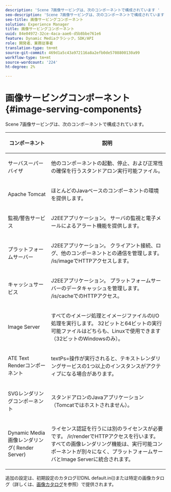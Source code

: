 ```yaml
---
description: 'Scene 7画像サービングは、次のコンポーネントで構成されています '
seo-description: 'Scene 7画像サービングは、次のコンポーネントで構成されています '
seo-title: 画像サービングコンポーネント
solution: Experience Manager
title: 画像サービングコンポーネント
uuid: 84e04972-32ce-4aca-aae6-d5b8bbe761e6
feature: Dynamic Mediaクラシック，SDK/API
role: 開発者、業務従事者
translation-type: tm+mt
source-git-commit: 469d1a5c43a972116a8a2efb0de5708800130a99
workflow-type: tm+mt
source-wordcount: '224'
ht-degree: 2%

---
```



# 画像サービングコンポーネント{#image-serving-components}

Scene 7画像サービングは、次のコンポーネントで構成されています。

<table id="table_534AF33FE5C4453EACAE0DF35E8E3B63"> 
 <thead> 
  <tr> 
   <th colname="col1" class="entry"> <p>コンポーネント </p> </th> 
   <th colname="col2" class="entry"> <p>説明 </p> </th> 
  </tr>
 </thead>
 <tbody> 
  <tr> 
   <td colname="col1"> <p>サーバスーパーバイザ </p> </td> 
   <td colname="col2"> <p>他のコンポーネントの起動、停止、および正常性の確保を行うスタンドアロン実行可能ファイル。 </p> </td> 
  </tr> 
  <tr> 
   <td colname="col1"> <p>Apache Tomcat </p> </td> 
   <td colname="col2"> <p>ほとんどのJavaベースのコンポーネントの環境を提供します。 </p> </td> 
  </tr> 
  <tr> 
   <td colname="col1"> <p>監視/警告サービス </p> </td> 
   <td colname="col2"> <p>J2EEアプリケーション。 サーバの監視と電子メールによるアラート機能を提供します。 </p> </td> 
  </tr> 
  <tr> 
   <td colname="col1"> <p>プラットフォームサーバー </p> </td> 
   <td colname="col2"> <p>J2EEアプリケーション。 クライアント接続、ログ、他のコンポーネントとの通信を管理します。 <span class="filepath"> /is/image</span>でHTTPアクセスします。 </p> </td> 
  </tr> 
  <tr> 
   <td colname="col1"> <p>キャッシュサービス </p> </td> 
   <td colname="col2"> <p>J2EEアプリケーション。 プラットフォームサーバーのデータキャッシュを管理します。 /is/cacheでのHTTPアクセス。 </p> </td> 
  </tr> 
  <tr> 
   <td colname="col1"> <p>Image Server </p> </td> 
   <td colname="col2"> <p>すべてのイメージ処理とイメージファイルのI/O処理を実行します。 32ビットと64ビットの実行可能ファイルはどちらも、Linuxで使用できます（32ビットのWindowsのみ）。 </p> </td> 
  </tr> 
  <tr> 
   <td colname="col1"> <p>ATE Text Renderコンポーネント </p> </td> 
   <td colname="col2"> <p><span class="codeph"> textPs=</span>操作が実行されると、テキストレンダリングサービスの1つ以上のインスタンスがアクティブになる場合があります。 </p> </td> 
  </tr> 
  <tr> 
   <td colname="col1"> <p>SVGレンダリングコンポーネント </p> </td> 
   <td colname="col2"> <p>スタンドアロンのJavaアプリケーション（Tomcatではホストされません）。 </p> </td> 
  </tr> 
  <tr> 
   <td colname="col1"> <p>Dynamic Media画像レンダリング( Render Server) </p> </td> 
   <td colname="col2"> <p>ライセンス認証を行うには別のライセンスが必要です。 <span class="filepath"> /ir/render</span>でHTTPアクセスを行います。 すべての画像レンダリング機能は、実行可能コンポーネントが別々になく、プラットフォームサーバとImage Serverに統合されます。 </p> </td> 
  </tr> 
 </tbody> 
</table>

追加の設定は、初期設定のカタログ([!DNL default.ini])または特定の画像カタログ（詳しくは、[画像カタログ](../../is-api/image-catalog/image-serving-api-ref/c-image-catalog-reference/c-overview/c-overview.md#concept-9ce2b6a133de45f783e95cabc5810ac3)を参照）で提供されます。
